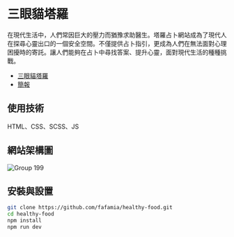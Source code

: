 # 三眼貓塔羅
在現代生活中，人們常因巨大的壓力而猶豫求助醫生。塔羅占卜網站成為了現代人在探尋心靈出口的一個安全空間。不僅提供占卜指引，更成為人們在無法面對心理困擾時的寄託。讓人們能夠在占卜中尋找答案、提升心靈，面對現代生活的種種挑戰。

* [三眼貓塔羅](https://fafamia.github.io/three_eyed_cat_tarot/)
* [簡報](https://drive.google.com/file/d/1RvSiYfW_OTG0NxkXmhZZBAZRFfIDdU9t/view?usp=drive_link)

## 使用技術
HTML、CSS、SCSS、JS

## 網站架構圖
![Group 199](https://github.com/fafamia/three_eyed_cat_tarot/assets/152142187/150edd06-0b5a-4df7-8b8c-6a66ed40f77e)

## 安裝與設置

```sh
git clone https://github.com/fafamia/healthy-food.git
cd healthy-food
npm install
npm run dev
```
